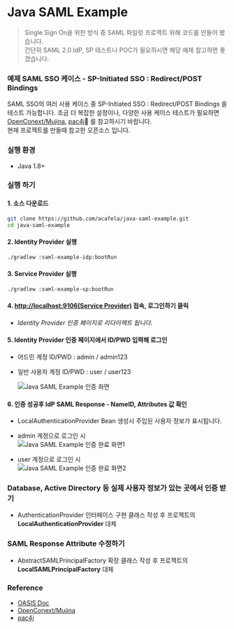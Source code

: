 # Java SAML Example

> Single Sign On을 위한 방식 중 SAML 파일럿 프로젝트 위해 코드를 만들어 봤습니다.  
간단히 SAML 2.0 IdP, SP 테스트나 POC가 필요하시면 해당 예제 참고하면 좋겠습니다.  

### 예제 SAML SSO 케이스 - SP-Initiated SSO : Redirect/POST Bindings
SAML SSO의 여러 사용 케이스 중 SP-Initiated SSO : Redirect/POST Bindings 을 테스트 가능합니다.
조금 더 복잡한 설정이나, 다양한 사용 케이스 테스트가 필요하면 [OpenConext/Mujina](https://github.com/OpenConext/Mujina), [pac4j](https://github.com/pac4j/pac4j)🙏 를 참고하시기 바랍니다.  
현재 프로젝트를 만들때 참고한 오픈소스 입니다.

### 실행 환경

- Java 1.8+

### 실행 하기

#### 1. 소스 다운로드

```bash
git clone https://github.com/acafela/java-saml-example.git
cd java-saml-example
```

#### 2. Identity Provider 실행

```bash
./gradlew :saml-example-idp:bootRun
```

#### 3. Service Provider 실행

```bash
./gradlew :saml-example-sp:bootRun
```

#### 4. [http://localhost:9106(Service Provider)](http://localhost:9106) 접속, 로그인하기 클릭

- _Identity Provider 인증 페이지로 리다이렉트 됩니다._

#### 5. Identity Provider 인증 페이지에서 ID/PWD 입력해 로그인

- 어드민 계정 ID/PWD : admin / admin123  
- 일반 사용자 계정 ID/PWD : user / user123  

  ![Java SAML Example 인증 화면](https://acafela.github.io//assets/capture/java-saml-example-capture1.PNG)

#### 6. 인증 성공후 IdP SAML Response - NameID, Attributes 값 확인

- LocalAuthenticationProvider Bean 생성시 주입된 사용자 정보가 표시됩니다.

- admin 계정으로 로그인 시  
  ![Java SAML Example 인증 완료 화면1](https://acafela.github.io//assets/capture/java-saml-example-capture2.PNG)

- user 계정으로 로그인 시  
  ![Java SAML Example 인증 완료 화면2](https://acafela.github.io//assets/capture/java-saml-example-capture3.PNG)

### Database, Active Directory 등 실제 사용자 정보가 있는 곳에서 인증 받기

- AuthenticationProvider 인터페이스 구현 클래스 작성 후 프로젝트의 **LocalAuthenticationProvider** 대체

### SAML Response Attribute 수정하기

- AbstractSAMLPrincipalFactory 확장 클래스 작성 후 프로젝트의 **LocalSAMLPrincipalFactory** 대체

### Reference

- [OASIS Doc](http://docs.oasis-open.org/security/saml/Post2.0/sstc-saml-tech-overview-2.0.html)
- [OpenConext/Mujina](https://github.com/OpenConext/Mujina)
- [pac4j](https://github.com/pac4j/pac4j)
